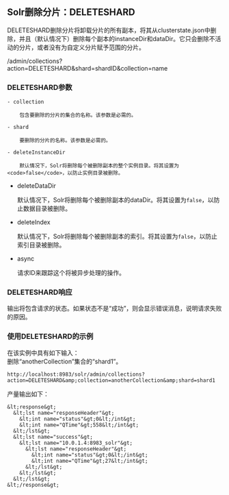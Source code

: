 ## Solr删除分片：DELETESHARD 
<div class="content-intro view-box ">DELETESHARD删除分片将卸载分片的所有副本，将其从clusterstate.json中删除，并且（默认情况下）删除每个副本的instanceDir和dataDir。它只会删除不活动的分片，或者没有为自定义分片赋予范围的分片。
      
  
/admin/collections?action=DELETESHARD&amp;shard=shardID&amp;collection=name  

### DELETESHARD参数


    - collection
          
        包含要删除的分片的集合的名称。该参数是必需的。  
    
    - shard
          
        要删除的分片的名称。该参数是必需的。  
    
    - deleteInstanceDir
          
        默认情况下，Solr将删除每个被删除副本的整个实例目录。将其设置为<code>false</code>，以防止实例目录被删除。  
    

- deleteDataDir
      
    默认情况下，Solr将删除每个被删除副本的dataDir。将其设置为<code>false</code>，以防止数据目录被删除。  

- deleteIndex
      
    默认情况下，Solr将删除每个被删除副本的索引。将其设置为<code>false</code>，以防止索引目录被删除。  

- async
      
    请求ID来跟踪这个将被异步处理的操作。  


### DELETESHARD响应

输出将包含请求的状态。如果状态不是“成功”，则会显示错误消息，说明请求失败的原因。  

### 使用DELETESHARD的示例

在该实例中具有如下输入：  
删除“anotherCollection”集合的“shard1”。  
```
http://localhost:8983/solr/admin/collections?action=DELETESHARD&amp;collection=anotherCollection&amp;shard=shard1
```

产量输出如下：  
```
&lt;response&gt;
  &lt;lst name="responseHeader"&gt;
    &lt;int name="status"&gt;0&lt;/int&gt;
    &lt;int name="QTime"&gt;558&lt;/int&gt;
  &lt;/lst&gt;
  &lt;lst name="success"&gt;
    &lt;lst name="10.0.1.4:8983_solr"&gt;
      &lt;lst name="responseHeader"&gt;
        &lt;int name="status"&gt;0&lt;/int&gt;
        &lt;int name="QTime"&gt;27&lt;/int&gt;
      &lt;/lst&gt;
    &lt;/lst&gt;
  &lt;/lst&gt;
&lt;/response&gt;
```
